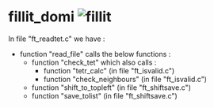 # fillit_domi ![fillit](https://img.shields.io/badge/typesafe-check-blue.svg)

In file "ft_readtet.c" we have :
- function "read_file" calls the below functions :
  - function "check_tet" which also calls :
    - function "tetr_calc"        (in file "ft_isvalid.c")
    - function "check_neighbours" (in file "ft_isvalid.c")
  - function "shift_to_topleft" (in file "ft_shiftsave.c")
  - function "save_tolist" (in file "ft_shiftsave.c")
